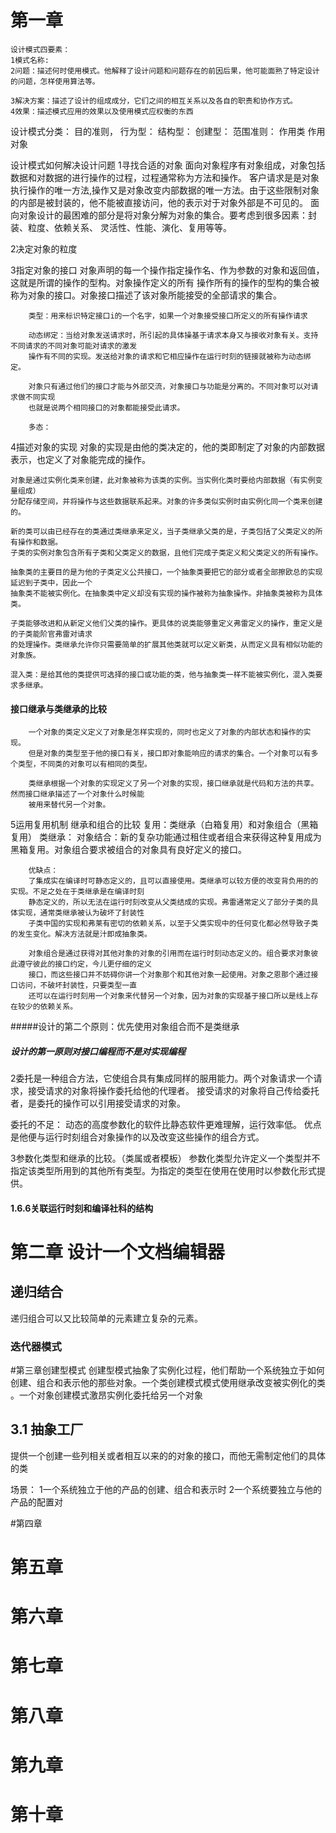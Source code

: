 # 第一章
    设计模式四要素：
    1模式名称:
    2问题：描述何时使用模式。他解释了设计问题和问题存在的前因后果，他可能面熟了特定设计
    的问题，怎样使用算法等。
    
    3解决方案：描述了设计的组成成分，它们之间的相互关系以及各自的职责和协作方式。
    4效果：描述模式应用的效果以及使用模式应权衡的东西
    
    
   设计模式分类：
   目的准则，
       行为型：
       结构型：
       创建型：
   范围准则：
        作用类
        作用对象
        
   设计模式如何解决设计问题
   1寻找合适的对象
       面向对象程序有对象组成，对象包括数据和对数据的进行操作的过程，过程通常称为方法和操作。 
       客户请求是是对象执行操作的唯一方法,操作又是对象改变内部数据的唯一方法。由于这些限制对象
       的内部是被封装的，他不能被直接访问，他的表示对于对象外部是不可见的。
       面向对象设计的最困难的部分是将对象分解为对象的集合。要考虑到很多因素：封装、粒度、依赖关系、
       灵活性、性能、演化、复用等等。
       
   2决定对象的粒度
   
   
   3指定对象的接口
        对象声明的每一个操作指定操作名、作为参数的对象和返回值，这就是所谓的操作的型构。对象操作定义的所有
        操作所有的操作的型构的集合被称为对象的接口。对象接口描述了该对象所能接受的全部请求的集合。
        
        类型：用来标识特定接口i的一个名字，如果一个对象接受接口所定义的所有操作请求
        
        动态绑定：当给对象发送请求时，所引起的具体操基于请求本身又与接收对象有关。支持不同请求的不同对象可能对请求的激发
        操作有不同的实现。发送给对象的请求和它相应操作在运行时刻的链接就被称为动态绑定。
        
        对象只有通过他们的接口才能与外部交流，对象接口与功能是分离的。不同对象可以对请求做不同实现
        也就是说两个相同接口的对象都能接受此请求。
        
        多态：
    
  4描述对象的实现
    对象的实现是由他的类决定的，他的类即制定了对象的内部数据表示，也定义了对象能完成的操作。
    
    对象是通过实例化类来创建，此对象被称为该类的实例。当实例化类时要给内部数据（有实例变量组成）
    分配存储空间，并将操作与这些数据联系起来。对象的许多类似实例时由实例化同一个类来创建的。
    
    新的类可以由已经存在的类通过类继承来定义，当子类继承父类的是，子类包括了父类定义的所有操作和数据。
    子类的实例对象包含所有子类和父类定义的数据，且他们完成子类定义和父类定义的所有操作。
    
    抽象类的主要目的是为他的子类定义公共接口，一个抽象类要把它的部分或者全部擦欧总的实现延迟到子类中，因此一个
    抽象类不能被实例化。在抽象类中定义却没有实现的操作被称为抽象操作。非抽象类被称为具体类。
    
    子类能够改进和从新定义他们父类的操作。更具体的说类能够重定义弗雷定义的操作，重定义是的子类能阶官弗雷对请求
    的处理操作。类继承允许你只需要简单的扩展其他类就可以定义新类，从而定义具有相似功能的对象族。
    
    混入类：是给其他的类提供可选择的接口或功能的类，他与抽象类一样不能被实例化，混入类要求多继承。
    
  #### 接口继承与类继承的比较
        一个对象的类定义定义了对象是怎样实现的，同时也定义了对象的内部状态和操作的实现。
        但是对象的类型至于他的接口有关，接口即对象能响应的请求的集合。一个对象可以有多个类型，不同类的对象可以有相同的类型。
        
        类继承根据一个对象的实现定义了另一个对象的实现，接口继承就是代码和方法的共享。然而接口继承描述了一个对象什么时候能
        被用来替代另一个对象。
    
   5运用复用机制
    继承和组合的比较
    复用：类继承（白箱复用）和对象组合（黑箱复用）
    类继承：
    对象结合：新的复杂功能通过租住或者组合来获得这种复用成为黑箱复用。对象组合要求被组合的对象具有良好定义的接口。
        
        优缺点：
        了集成实在编译时可静态定义的，且可以直接使用。类继承可以较方便的改变背负用的的实现。不足之处在于类继承是在编译时刻
        静态定义的，所以无法在运行时刻改变从父类结成的实现。弗雷通常定义了部分子类的具体实现，通常类继承被认为破坏了封装性
        子类中国的实现和弗莱有密切的依赖关系，以至于父类实现中的任何变化都必然导致子类的发生变化。解决方法就是汁即成抽象类。
        
        对象组合是通过获得对其他对象的对象的引用而在运行时刻动态定义的。组合要求对象彼此遵守彼此的接口约定，今儿更仔细的定义
        接口，而这些接口并不妨碍你讲一个对象那个和其他对象一起使用。对象之恩那个通过接口访问，不破坏封装性，只要类型一直
        还可以在运行时刻用一个对象来代替另一个对象，因为对象的实现基于接口所以是线上存在较少的依赖关系。
        
   #####设计的第二个原则：优先使用对象组合而不是类继承
   ##### 设计的第一原则对接口编程而不是对实现编程
   
   2委托是一种组合方法，它使组合具有集成同样的服用能力。两个对象请求一个请求，接受请求的对象将操作委托给他的代理者。
   接受请求的对象将自己传给委托者，是委托的操作可以引用接受请求的对象。
   
   委托的不足：
        动态的高度参数化的软件比静态软件更难理解，运行效率低。
        优点是他便与运行时刻组合对象操作的以及改变这些操作的组合方式。
        
        
   3参数化类型和继承的比较。（类属或者模板）
   参数化类型允许定义一个类型并不指定该类型所用到的其他所有类型。为指定的类型在使用在使用时以参数化形式提供。
   
   #### 1.6.6关联运行时刻和编译社科的结构
   
   
   
# 第二章 设计一个文档编辑器
## 递归结合
递归组合可以又比较简单的元素建立复杂的元素。

### 迭代器模式

    
#第三章创建型模式
创建型模式抽象了实例化过程，他们帮助一个系统独立于如何创建、组合和表示他的那些对象。一个类创建模式模式使用继承改变被实例化的类
。一个对象创建模式激昂实例化委托给另一个对象

## 3.1 抽象工厂
提供一个创建一些列相关或者相互以来的的对象的接口，而他无需制定他们的具体的类

场景：
    1一个系统独立于他的产品的创建、组合和表示时
    2一个系统要独立与他的产品的配置对
    

#第四章

# 第五章

# 第六章

# 第七章

# 第八章

# 第九章

# 第十章

